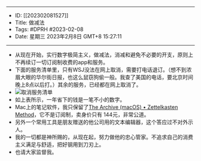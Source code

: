 - --
- ID: [[202302081527]]
- Title: 做减法
- Tags: #DPRH #2023-02-08 
- Date: 星期三 2023年2月8日 GMT+8 15:27:11
- --
- 从现在开始，实行数字极简主义，做减法，消减和避免不必要的开支，原则上不再续订一切订阅制收费的app和服务。
- 下面的服务清单里，只有WSJ没法在网上取消，需要打电话退订。（想不到浓眉大眼的华尔街日报，也这么鼠窃狗偷一般。我查了美国的电话，要北京时间晚上8点以后打。）其余的服务，已经都在网上取消了。
- ![取消服务清单](https://vip2.loli.io/2023/02/08/vfPgZihHeC6pKzT.png)
- 如上表所示，一年省下的钱是一笔不小的数字。
- Mac上的笔记软件，我只保留了[The Archive (macOS) • Zettelkasten Method](https://zettelkasten.de/the-archive/)，它不是订阅制，卖身价只有 144元，非常公道。
- 另外一个常用工具是朋友赠送的他公司用的文本编辑器，这个答应过不对外示人。
- 我的一切都是神所赐的，从现在起，努力做他的忠心管家。不追求自己的消费主义满足与舒适，把好钢用到刀刃上。
- 也请大家监督我。
